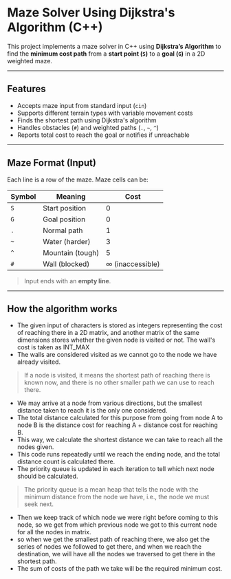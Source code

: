 # Maze Solver Using Dijkstra's Algorithm (C++)

This project implements a maze solver in C++ using **Dijkstra’s Algorithm** to find the **minimum cost path** from a **start point (`S`)** to a **goal (`G`)** in a 2D weighted maze.

---

## Features

- Accepts maze input from standard input (`cin`)
- Supports different terrain types with variable movement costs
- Finds the shortest path using Dijkstra's algorithm
- Handles obstacles (`#`) and weighted paths (`.`, `~`, `^`)
- Reports total cost to reach the goal or notifies if unreachable

---

## Maze Format (Input)

Each line is a row of the maze. Maze cells can be:

| Symbol | Meaning         | Cost |
|--------|------------------|------|
| `S`    | Start position   | 0    |
| `G`    | Goal position    | 0    |
| `.`    | Normal path      | 1    |
| `~`    | Water (harder)   | 3    |
| `^`    | Mountain (tough) | 5    |
| `#`    | Wall (blocked)   | ∞ (inaccessible)



> Input ends with an **empty line**.

---

## How the algorithm works

- The given input of characters is stored as integers representing the cost of reaching there in a 2D matrix, and another matrix of the same dimensions stores whether the given node is visited or not. The wall's cost is taken as INT_MAX
- The walls are considered visited as we cannot go to the node we have already visited.
>If a node is visited, it means the shortest path of reaching there is known now, and there is no other smaller path we can use to reach there.
- We may arrive at a node from various directions, but the smallest distance taken to reach it is the only one considered.
- The total distance calculated for this purpose from going from node A to node B is the distance cost for reaching A + distance cost for reaching B.
- This way, we calculate the shortest distance we can take to reach all the nodes given.
- This code runs repeatedly until we reach the ending node, and the total distance count is calculated there.
- The priority queue is updated in each iteration to tell which next node should be calculated.
> The priority queue is a mean heap that tells the node with the minimum distance from the node we have, i.e., the node we must seek next.
- Then we keep track of which node we were right before coming to this node, so we get from which previous node we got to this current node for all the nodes in matrix.
- so when we get the smallest path of reaching there,  we also get the series of nodes we followed to get there, and when we reach the destination, we will have all the nodes we traversed to get there in the shortest path.
- The sum of costs of the path we take will be the required minimum cost.
